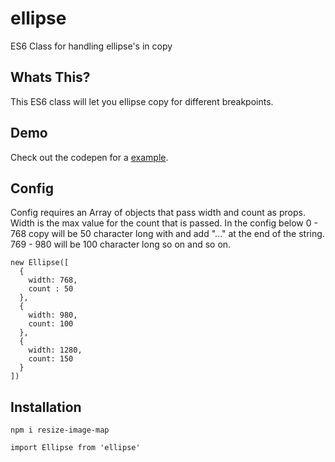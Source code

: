 # ellipse
ES6 Class for handling ellipse's in copy

## Whats This?
This ES6 class will let you ellipse copy for different breakpoints.

## Demo
Check out the codepen for a [example](https://codepen.io/Cagosto/pen/yqMMPq).

## Config
Config requires an Array of objects that pass width and count as props. Width is the max value for the count that is passed. In the config below 0 - 768 copy will be 50 character long with and add "..." at the end of the string. 769 - 980 will be 100 character long so on and so on.

```
new Ellipse([
  {
    width: 768,
    count : 50
  },
  {
    width: 980,
    count: 100
  },
  {
    width: 1280,
    count: 150
  }
])
```

## Installation
`npm i resize-image-map`

`import Ellipse from 'ellipse'`
